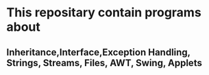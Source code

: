 # This repositary contain programs about 
## **Inheritance,Interface,Exception Handling, Strings, Streams, Files, AWT, Swing, Applets**
